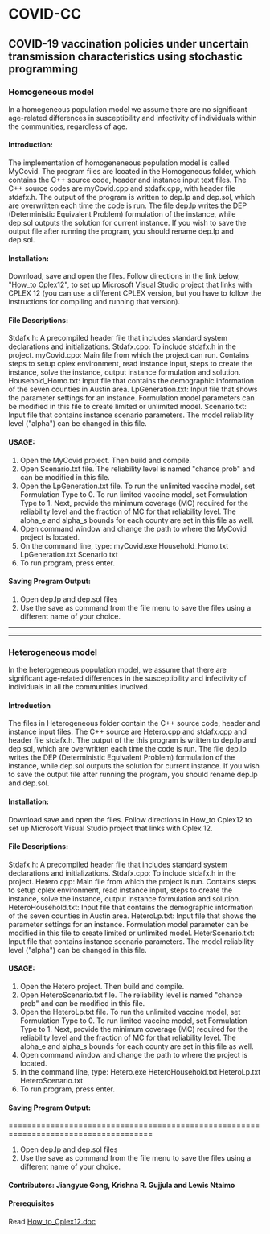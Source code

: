 # COVID-CC
## COVID-19 vaccination policies under uncertain transmission characteristics using stochastic programming

### Homogeneous model
In a homogeneous population model we assume there are no significant age-related differences in susceptibility and infectivity of individuals within the communities, regardless of age.
#### Introduction:
The implementation of homogeneneous population model is called MyCovid. The program files are lcoated in the Homogeneous folder, which contains the C++ source code, header and instance input text files. The C++ source codes are myCovid.cpp and stdafx.cpp, with header file stdafx.h. The output of the program is written to dep.lp and dep.sol, which are overwritten each time the code is run. The file dep.lp writes the DEP (Deterministic Equivalent Problem) formulation of the instance, while dep.sol outputs the solution for current instance. If you wish to save the output file after running the program, you should rename dep.lp and dep.sol. 

#### Installation: 
Download, save and open the files. Follow directions in the link below, "How_to Cplex12", to set up Microsoft Visual Studio project that links with CPLEX 12 (you can use a different CPLEX version, but you have to follow the instructions for compiling and running that version). 

#### File Descriptions: 
Stdafx.h: A precompiled header file that includes standard system declarations and initializations.
Stdafx.cpp: To include stdafx.h in the project.
myCovid.cpp: Main file from which the project can run. Contains steps to setup cplex environment, read instance input, steps to create the instance, solve the instance, output instance formulation and solution.
Household_Homo.txt: Input file that contains the demographic information of the seven counties in Austin area.
LpGeneration.txt: Input file that shows the parameter settings for an instance. Formulation model parameters can be modified in this file to create limited or unlimited model.
Scenario.txt: Input file that contains instance scenario parameters. The model reliability level ("alpha") can be changed in this file.

#### USAGE: 
1) Open the MyCovid project. Then build and compile.
2) Open Scenario.txt file. The reliability level is named "chance prob" and can be modified in this file.
3) Open the LpGeneration.txt file. To run the unlimited vaccine model, set Formulation Type to 0. To run limited vaccine model, set Formulation Type to 1. Next, provide the minimum coverage (MC) required for the reliability level and the fraction of MC for that reliability level. The alpha_e and alpha_s bounds for each county are set in this file as well.
4) Open command window and change the path to where the MyCovid project is located.
5) On the command line, type: myCovid.exe Household_Homo.txt LpGeneration.txt Scenario.txt   
6) To run program, press enter.

#### Saving Program Output:
1) Open dep.lp and dep.sol files
2) Use the save as command from the file menu to save the files using a different name of your choice.

***
***

### Heterogeneous model
In the heterogeneous population model, we assume that there are significant age-related differences in
the susceptibility and infectivity of individuals in all the communities involved.
#### Introduction
The files in Heterogeneous folder contain the C++ source code, header and instance input files. The C++ source are Hetero.cpp and stdafx.cpp and header file stdafx.h. The output of the this program is written to dep.lp and dep.sol, which are overwritten each time the code is run. The file dep.lp writes the DEP (Deterministic Equivalent Problem) formulation of the instance, while dep.sol outputs the solution for current instance. If you wish to save the output file after running the program, you should rename dep.lp and dep.sol. 

#### Installation: 
Download save and open the files. Follow directions in How_to Cplex12 to set up Microsoft Visual Studio project that links with Cplex 12. 

#### File Descriptions: 
Stdafx.h: A precompiled header file that includes standard system declarations and initializations.
Stdafx.cpp: To include stdafx.h in the project.
Hetero.cpp: Main file from which the project is run. Contains steps to setup cplex environment, read instance input, steps to create the instance, solve the instance, output instance formulation and solution.
HeteroHousehold.txt: Input file that contains the demographic information of the seven counties in Austin area.
HeteroLp.txt: Input file that shows the parameter settings for an instance. Formulation model parameter can be modified in this file to create limited or unlimited model.
HeterScenario.txt: Input file that contains instance scenario parameters. The model reliability level ("alpha") can be changed in this file.

#### USAGE: 
1) Open the Hetero project. Then build and compile.
2) Open HeteroScenario.txt file. The reliability level is named "chance prob" and can be modified in this file.
3) Open the HeteroLp.txt file. To run the unlimited vaccine model, set Formulation Type to 0. To run limited vaccine model, set Formulation Type to 1. Next, provide the minimum coverage (MC) required for the reliability level and the fraction of MC for that reliability level. The alpha_e and alpha_s bounds for each county are set in this file as well.
4) Open command window and change the path to where the project is located.
5) In the command line, type: Hetero.exe HeteroHousehold.txt HeteroLp.txt HeteroScenario.txt  
6) To run program, press enter.

#### Saving Program Output:
===================================================================================== 
1) Open dep.lp and dep.sol files
2) Use the save as command from the file menu to save the files using a different name of your choice.

#### Contributors: Jiangyue Gong, Krishna R. Gujjula and Lewis Ntaimo

#### Prerequisites 
Read [How_to_Cplex12.doc](https://github.com/gujjulakreddy/COVID-CC/blob/master/How_to_Cplex12.docx)





